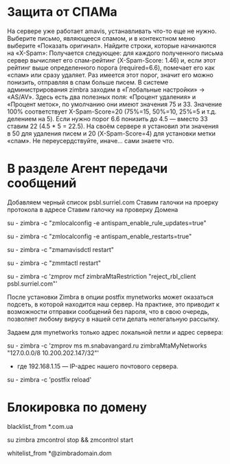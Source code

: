 # Защита от СПАМа

На сервере уже работает amavis, устанавливать что-то еще не нужно. Выберите письмо, являющееся спамом, и в контекстном меню выберите «Показать оригинал». Найдите строки, которые начинаются на «X-Spam»:
Получается следующее: для каждого полученного письма сервер вычисляет его спам-рейтинг (X-Spam-Score: 1.46) и, если этот рейтинг выше определенного порога (required=6.6), помечает его как «спам» или сразу удаляет.
Раз имеется этот порог, значит его можно понизить, отправляя в спам больше писем.
В системе администрирования zimbra заходим в «Глобальные настройки» -> «AS/AV».
Здесь есть два полезных поля: «Процент удаления» и «Процент меток», по умолчанию они имеют значения 75 и 33. Значение 100% соответствует X-Spam-Score=20 (75%=15, 50%=10, 25%=5 и т.д. делением на 5). Если нужно порог 6.6 понизить до 4.5 — вместо 33 ставим 22 (4.5 \* 5 = 22.5). На своём сервере я установил эти значения в 50 для удаления писем и 20 (X-Spam-Score=4) для установки метки «спам». Не переусердствуйте, иначе… сами знаете что.

# В разделе Агент передачи сообщений

Добавляем черный список
psbl.surriel.com
Ставим галочки на проерку протокола в адресе
Ставим галочку на проверку Домена

<!-- Обновление правил в SpamAssassin -->

su - zimbra -c "zmlocalconfig -e antispam_enable_rule_updates=true"

su - zimbra -c "zmlocalconfig -e antispam_enable_restarts=true"

<!-- После перезапустим соответствующие службы: -->

su - zimbra -c "zmamavisdctl restart"

su - zimbra -c "zmmtactl restart"

<!-- Черные списки -->
<!-- Чтобы усилить защиту, разрешим проверку отправителя в черных списках: -->

su - zimbra -c 'zmprov mcf zimbraMtaRestriction "reject_rbl_client psbl.surriel.com"'

<!-- Настройка mynetworks -->

После установки Zimbra в опции postfix mynetworks может оказаться подсеть, в которой находится наш сервер. На практике, это приводит к возможности отправки сообщений без пароля, что в свою очередь, позволяет любому вирусу в нашей сети делать нелегальную рассылку.

Задаем для mynetworks только адрес локальной петли и адрес сервера:

su - zimbra -c 'zmprov ms m.snabavangard.ru zimbraMtaMyNetworks "127.0.0.0/8 10.200.202.147/32"'

- где 192.168.1.15 — IP-адрес нашего почтового сервера.

<!-- Перезапускаем postfix: -->

su - zimbra -c 'postfix reload'

# Блокировка по домену

<!-- Открываем для редактирования файл /opt/zimbra/conf/salocal.cf.in
Находим секцию # accept email from zimbra support and forumns
Добавляем блокируемый домен (например блокируем всю почту из домена com.ua) -->

blacklist_from \*.com.ua

<!-- Сохраняем файл и перезапускаем Zimbra командой от пользователя Zimbra: -->

su zimbra
zmcontrol stop && zmcontrol start

<!-- Таким же образом можно добавить домен, почту от которого нужно всегда пропускать (например почту от пользователей своего домена). В той же секции необходимо добавить -->

whitelist_from \*@zimbradomain.dom
